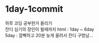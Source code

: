 # 1day-1commit
하루 코딩 공부한거 올리기  
잔디 심기의 장인이 될때까지
html : 1day ~ 6day  
5day : 깜빡하고 20분 늦게 올려서 잔디 구멍남...
